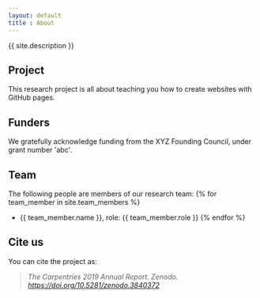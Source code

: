 ```yaml
---
layout: default 
title : About
---
```

{{ site.description }}
## Project
This research project is all about teaching you how to create websites with GitHub pages.

## Funders
We gratefully acknowledge funding from the XYZ Founding Council, under grant number 'abc'.

## Team

 The following people are members of our research team:
 {% for team_member in site.team_members %}
 - {{ team_member.name }}, role: {{ team_member.role }}
 {% endfor %}
 
## Cite us
You can cite the project as:

> *The Carpentries 2019 Annual Report. Zenodo. https://doi.org/10.5281/zenodo.3840372*

